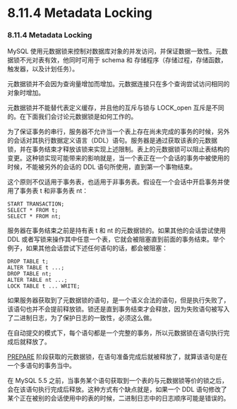 #  8.11.4 Metadata Locking

### 8.11.4 Metadata Locking

MySQL 使用元数据锁来控制对数据库对象的并发访问，并保证数据一致性。元数据锁不光对表有效，他同时可用于 schema 和 存储程序（存储过程，存储函数，触发器，以及计划任务）。 

元数据锁并不会因为查询量增加而增加。元数据连接只在多个查询尝试访问相同的对象时增加。

元数据锁并不能替代表定义缓存，并且他的互斥与锁与 LOCK_open 互斥是不同的。在下面我们会讨论元数据锁是如何工作的。

为了保证事务的串行，服务器不允许当一个表上存在尚未完成的事务的时候，另外的会话对其执行数据定义语言（DDL）语句。服务器是通过获取该表的元数据锁，并在事务结束才释放该锁来实现上述限制。表上的元数据锁可以阻止表结构的变更。这种锁实现可能带来的影响就是，当一个表正在一个会话的事务中被使用的时候，不能被另外的会话的 DDL 语句所使用，直到第一个事物结束。

这个原则不仅适用于事务表，也适用于非事务表。假设在一个会话中开启事务并使用了事务表 t 和非事务表 nt：

```
START TRANSACTION;
SELECT * FROM t;
SELECT * FROM nt;
```

服务器在事务结束之前是持有表 t 和 nt 的元数据锁的。如果其他的会话尝试使用 DDL 或者写锁来操作其中任意一个表，它就会被阻塞直到前面的事务结束。举个例子，如果其他会话尝试下述任何语句的话，都会被阻塞：

```
DROP TABLE t;
ALTER TABLE t ...;
DROP TABLE nt;
ALTER TABLE nt ...;
LOCK TABLE t ... WRITE;
```

如果服务器获取到了元数据锁的语句，是一个语义合法的语句，但是执行失败了，该语句也并不会提前释放锁。锁还是直到事务结束才会释放，因为失败语句被写入了二进制日志，为了保护日志的一致性，必须这么做。

在自动提交的模式下，每个语句都是一个完整的事务，所以元数据锁在语句执行完成后就释放了。

[PREPARE][1] 阶段获取的元数据锁，在语句准备完成后就被释放了，就算该语句是在一个多语句的事务当中。

在 MySQL 5.5 之前，当事务某个语句获取到一个表的与元数据锁等价的锁之后，会在该语句执行完成后释放。这种方式有个缺点就是，如果一个 DDL 语句修改了某个正在被别的会话使用中的表的时候，二进制日志中的日志顺序可能是错误的。

[1]:sql-syntax.html#prepare